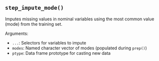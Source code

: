 ## `step_impute_mode()`

Imputes missing values in nominal variables using the most common value (mode) from the training set.

Arguments:
* `...`: Selectors for variables to impute
* `modes`: Named character vector of modes (populated during `prep()`)
* `ptype`: Data frame prototype for casting new data

